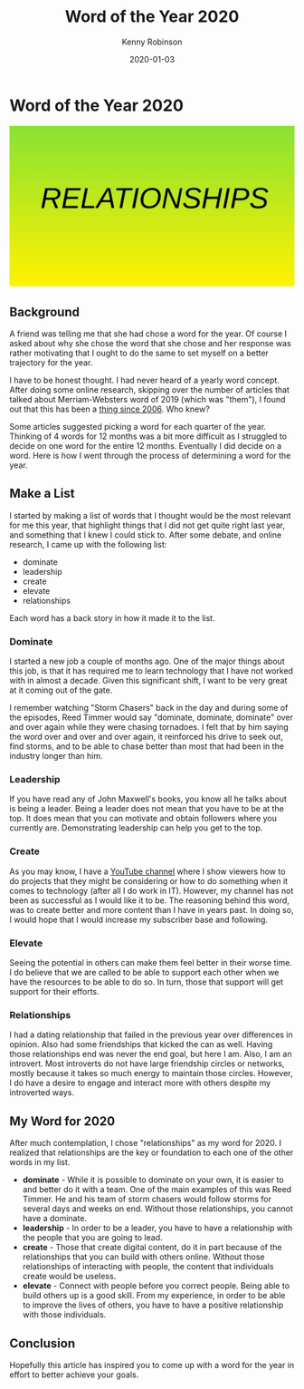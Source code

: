 ﻿---
title: Word of the Year 2020
date: 2020-01-03
description: How I went about choosing a word of the year
category: Lifestyle
author: Kenny Robinson
---

# Word of the Year 2020

![Relationships](/images/2020.01.03-word-of-the-year.jpg)

## Background

A friend was telling me that she had chose a word for the year. Of course I
asked about why she chose the word that she chose and her response was rather
motivating that I ought to do the same to set myself on a better trajectory
for the year.

I have to be honest thought. I had never heard of a yearly word
concept. After doing some online research, skipping over the number of articles
that talked about Merriam-Websters word of 2019 (which was "them"), I found
out that this has been a
<a href="https://aliedwards.com/one-little-word-2020" target="_blank">thing since 2006</a>.
Who knew?

Some articles suggested picking a word for each quarter of the year.
Thinking of 4 words for 12 months was a bit more difficult as I struggled to
decide on one word for the entire 12 months. Eventually I did decide on
a word. Here is how I went through the process of determining a word for the year.

## Make a List

I started by making a list of words that I thought would be the most relevant
for me this year, that highlight things that I did not get quite right last
year, and something that I knew I could stick to. After some debate,
and online research, I came up with the following list:

* dominate
* leadership
* create
* elevate
* relationships

Each word has a back story in how it made it to the list.

### Dominate

I started a new job a couple of months ago. One of the major things about this
job, is that it has required me to learn technology that I have not worked with
in almost a decade. Given this significant shift, I want to be very great at
it coming out of the gate.

I remember watching "Storm Chasers" back in the day
and during some of the episodes, Reed Timmer would say "dominate, dominate, dominate"
over and over again while they were chasing tornadoes. I felt that by him
saying the word over and over and over again, it reinforced his drive to seek
out, find storms, and to be able to chase better than most that had been
in the industry longer than him.

### Leadership

If you have read any of John Maxwell's books, you know all he talks about is
being a leader. Being a leader does not mean that you have to be at the top.
It does mean that you can motivate and obtain followers where you currently
are. Demonstrating leadership can help you get to the top.

### Create

As you may know, I have a
[YouTube channel](https://www.youtube.com/channel/KennyTheAlmostEngineer?sub_confirmation=1)
where I show viewers how to do
projects that they might be considering or how to do something when it comes
to technology (after all I do work in IT). However, my channel has not been
as successful as I would like it to be. The reasoning behind this word, was
to create better and more content than I have in years past. In doing so, I
would hope that I would increase my subscriber base and following.

### Elevate

Seeing the potential in others can make them feel better in their worse time.
I do believe that we are called to be able to support each other when we
have the resources to be able to do so. In turn, those that support will get
support for their efforts.

### Relationships

I had a dating relationship that failed in the previous year over differences
in opinion. Also had some friendships that kicked the can as well.
Having those relationships end was never the end goal, but here I am. Also,
I am an introvert. Most introverts do not have large friendship circles
or networks, mostly because it takes so much energy to maintain
those circles. However, I do have a desire to engage and
interact more with others despite my introverted ways.

## My Word for 2020

After much contemplation, I chose "relationships" as my word for 2020. I
realized that relationships are the key or foundation to each one of the
other words in my list.

* **dominate** - While it is possible to dominate on your own, it is easier
to and better do it with a team. One of the main examples of this was Reed
Timmer. He and his team of storm chasers would follow storms for several
days and weeks on end. Without those relationships, you cannot have a dominate.
* **leadership** - In order to be a leader, you have to have a relationship
with the people that you are going to lead.
* **create** - Those that create digital content, do it in part because
of the relationships that you can build with others online. Without those
relationships of interacting with people, the content that individuals
create would be useless.
* **elevate** - Connect with people before you correct people. Being able
to build others up is a good skill. From my experience, in order to be able
to improve the lives of others, you have to have a positive relationship
with those individuals.

## Conclusion

Hopefully this article has inspired you to come up with a word for the year
in effort to better achieve your goals.
